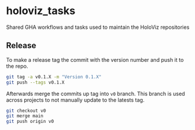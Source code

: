 # holoviz_tasks

Shared GHA workflows and tasks used to maintain the HoloViz repositories

## Release

To make a release tag the commit with the version number and push it to the repo.

```bash
git tag -a v0.1.X -m "Version 0.1.X"
git push --tags v0.1.X
```

Afterwards merge the commits up tag into `v0` branch. This branch is used across
projects to not manually update to the latests tag.

``` bash
git checkout v0
git merge main
git push origin v0
```
